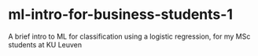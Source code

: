# ml-intro-for-business-students-1
A brief intro to ML for classification using a logistic regression, for my MSc students at KU Leuven
